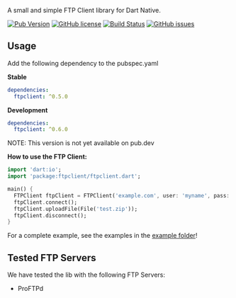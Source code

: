 A small and simple FTP Client library for Dart Native.

[![Pub Version](https://img.shields.io/pub/v/ftpclient)](https://pub.dev/packages/ftpclient)
[![GitHub license](https://img.shields.io/github/license/Nexific/dart_ftpclient)](https://github.com/Nexific/dart_ftpclient/blob/master/LICENSE)
[![Build Status](https://travis-ci.org/Nexific/dart_ftpclient.svg?branch=master)](https://travis-ci.org/Nexific/dart_ftpclient)
[![GitHub issues](https://img.shields.io/github/issues/Nexific/dart_ftpclient)](https://github.com/Nexific/dart_ftpclient/issues)

## Usage

Add the following dependency to the pubspec.yaml

**Stable**

```yaml
dependencies:
  ftpclient: ^0.5.0
```

**Development**

```yaml
dependencies:
  ftpclient: ^0.6.0
```

NOTE: This version is not yet available on pub.dev

**How to use the FTP Client:**

```dart
import 'dart:io';
import 'package:ftpclient/ftpclient.dart';

main() {
  FTPClient ftpClient = FTPClient('example.com', user: 'myname', pass: 'mypass');
  ftpClient.connect();
  ftpClient.uploadFile(File('test.zip'));
  ftpClient.disconnect();
}
```

For a complete example, see the examples in the [example folder](example/)!

## Tested FTP Servers

We have tested the lib with the following FTP Servers:

* ProFTPd
